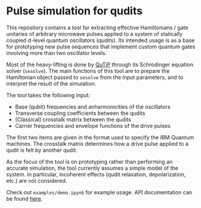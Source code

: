# Pulse simulation for qudits

This repository contains a tool for extracting effective Hamiltonians / gate unitaries of arbitrary microwave pulses applied to a system of statically coupled d-level quantum oscillators (qudits). Its intended usage is as a base for prototyping new pulse sequences that implement custom quantum gates involving more than two oscillator levels.

Most of the heavy-lifting is done by [QuTiP](https://qutip.org) through its Schrodinger equation solver (`sesolve`). The main functions of this tool are to prepare the Hamiltonian object passed to `sesolve` from the input parameters, and to interpret the result of the simulation.

The tool takes the following input:

* Base (qubit) frequencies and anharmonicities of the oscillators
* Transverse coupling coefficients between the qudits
* (Classical) crosstalk matrix between the qudits
* Carrier frequencies and envelope functions of the drive pulses

The first two items are given in the format used to specify the IBM Quantum machines. The crosstalk matrix determines how a drive pulse applied to a qudit is felt by another qudit.

As the focus of the tool is on prototyping rather than performing an accurate simulation, the tool currently assumes a simple model of the system. In particular, incoherent effects (qudit relaxation, depolarization, etc.) are not considered.

Check out `examples/demo.ipynb` for example usage. API documentation can be found [here](https://qudit-sim.readthedocs.io).
